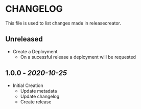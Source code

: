 # CHANGELOG

This file is used to list changes made in releasecreator.

## Unreleased

- Create a Deployment
  - On a sucessful release a deployment will be requested

## 1.0.0 - *2020-10-25*

- Initial Creation
  - Update metadata
  - Update changelog
  - Create release
